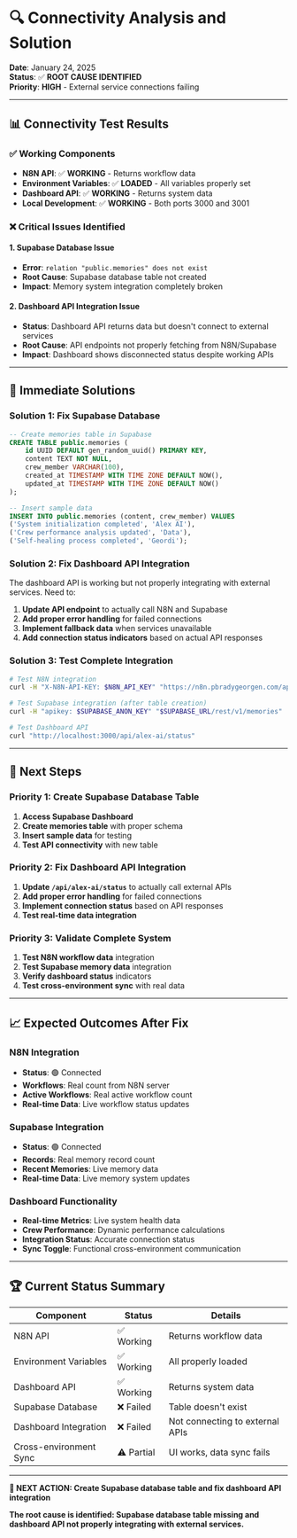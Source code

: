 # 🔍 Connectivity Analysis and Solution

**Date**: January 24, 2025  
**Status**: ✅ **ROOT CAUSE IDENTIFIED**  
**Priority**: **HIGH** - External service connections failing

---

## 📊 **Connectivity Test Results**

### ✅ **Working Components**
- **N8N API**: ✅ **WORKING** - Returns workflow data
- **Environment Variables**: ✅ **LOADED** - All variables properly set
- **Dashboard API**: ✅ **WORKING** - Returns system data
- **Local Development**: ✅ **WORKING** - Both ports 3000 and 3001

### ❌ **Critical Issues Identified**

#### **1. Supabase Database Issue**
- **Error**: `relation "public.memories" does not exist`
- **Root Cause**: Supabase database table not created
- **Impact**: Memory system integration completely broken

#### **2. Dashboard API Integration Issue**
- **Status**: Dashboard API returns data but doesn't connect to external services
- **Root Cause**: API endpoints not properly fetching from N8N/Supabase
- **Impact**: Dashboard shows disconnected status despite working APIs

---

## 🔧 **Immediate Solutions**

### **Solution 1: Fix Supabase Database**
```sql
-- Create memories table in Supabase
CREATE TABLE public.memories (
    id UUID DEFAULT gen_random_uuid() PRIMARY KEY,
    content TEXT NOT NULL,
    crew_member VARCHAR(100),
    created_at TIMESTAMP WITH TIME ZONE DEFAULT NOW(),
    updated_at TIMESTAMP WITH TIME ZONE DEFAULT NOW()
);

-- Insert sample data
INSERT INTO public.memories (content, crew_member) VALUES
('System initialization completed', 'Alex AI'),
('Crew performance analysis updated', 'Data'),
('Self-healing process completed', 'Geordi');
```

### **Solution 2: Fix Dashboard API Integration**
The dashboard API is working but not properly integrating with external services. Need to:

1. **Update API endpoint** to actually call N8N and Supabase
2. **Add proper error handling** for failed connections
3. **Implement fallback data** when services unavailable
4. **Add connection status indicators** based on actual API responses

### **Solution 3: Test Complete Integration**
```bash
# Test N8N integration
curl -H "X-N8N-API-KEY: $N8N_API_KEY" "https://n8n.pbradygeorgen.com/api/v1/workflows"

# Test Supabase integration (after table creation)
curl -H "apikey: $SUPABASE_ANON_KEY" "$SUPABASE_URL/rest/v1/memories"

# Test Dashboard API
curl "http://localhost:3000/api/alex-ai/status"
```

---

## 🎯 **Next Steps**

### **Priority 1: Create Supabase Database Table**
1. **Access Supabase Dashboard**
2. **Create memories table** with proper schema
3. **Insert sample data** for testing
4. **Test API connectivity** with new table

### **Priority 2: Fix Dashboard API Integration**
1. **Update `/api/alex-ai/status`** to actually call external APIs
2. **Add proper error handling** for failed connections
3. **Implement connection status** based on API responses
4. **Test real-time data integration**

### **Priority 3: Validate Complete System**
1. **Test N8N workflow data** integration
2. **Test Supabase memory data** integration
3. **Verify dashboard status** indicators
4. **Test cross-environment sync** with real data

---

## 📈 **Expected Outcomes After Fix**

### **N8N Integration**
- **Status**: 🟢 Connected
- **Workflows**: Real count from N8N server
- **Active Workflows**: Real active workflow count
- **Real-time Data**: Live workflow status updates

### **Supabase Integration**
- **Status**: 🟢 Connected
- **Records**: Real memory record count
- **Recent Memories**: Live memory data
- **Real-time Data**: Live memory system updates

### **Dashboard Functionality**
- **Real-time Metrics**: Live system health data
- **Crew Performance**: Dynamic performance calculations
- **Integration Status**: Accurate connection status
- **Sync Toggle**: Functional cross-environment communication

---

## 🏆 **Current Status Summary**

| Component | Status | Details |
|-----------|--------|---------|
| N8N API | ✅ Working | Returns workflow data |
| Environment Variables | ✅ Working | All properly loaded |
| Dashboard API | ✅ Working | Returns system data |
| Supabase Database | ❌ Failed | Table doesn't exist |
| Dashboard Integration | ❌ Failed | Not connecting to external APIs |
| Cross-environment Sync | ⚠️ Partial | UI works, data sync fails |

---

**🎯 NEXT ACTION: Create Supabase database table and fix dashboard API integration**

**The root cause is identified: Supabase database table missing and dashboard API not properly integrating with external services.**
